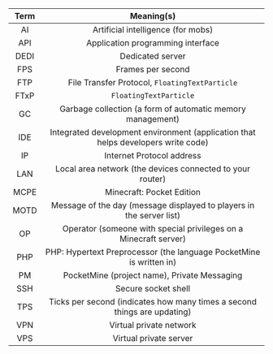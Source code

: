 | Term | Meaning(s) |
| :---: | :----: |
| AI | Artificial intelligence (for mobs) |
| API | Application programming interface |
| DEDI | Dedicated server |
| FPS | Frames per second |
| FTP | File Transfer Protocol, `FloatingTextParticle` |
| FTxP | `FloatingTextParticle` |
| GC | Garbage collection (a form of automatic memory management) |
| IDE | Integrated development environment (application that helps developers write code) |
| IP | Internet Protocol address |
| LAN | Local area network (the devices connected to your router) |
| MCPE | Minecraft: Pocket Edition |
| MOTD | Message of the day (message displayed to players in the server list) |
| OP | Operator (someone with special privileges on a Minecraft server) |
| PHP | PHP: Hypertext Preprocessor (the language PocketMine is written in) |
| PM | PocketMine (project name), Private Messaging |
| SSH | Secure socket shell |
| TPS | Ticks per second (indicates how many times a second things are updating) |
| VPN | Virtual private network |
| VPS | Virtual private server |